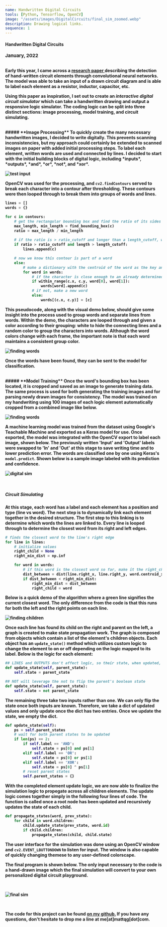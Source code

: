 ```yaml
---
name: Handwritten Digital Circuits
tools: [Python, Tensorflow, OpenCV]
image: "/assets/images/DigitalCircuits/final_sim_zoomed.webp"
description: Drawing logical links.
sequence: 1
---
```


#### <b>Handwritten Digital Circuits<b>
<p style="font-size:15px; padding: 0 0 1em 0;">January, 2022</p>


Early this year, I came across a <a href="https://www.researchgate.net/publication/357067777_Detection_of_circuit_components_on_hand-drawn_circuit_images_by_using_faster_R-CNN_method/fulltext/61bb37cb4b318a6970e57aeb/Detection-of-circuit-components-on-hand-drawn-circuit-images-by-using-faster-R-CNN-method.pdf?origin=publication_detail" target="_blank">research paper </a> describing the detection of hand-written circuit elements through convolutional neural networks. The model was able to take an input of a drawn circuit diagram and is able to label each element as a resistor, inductor, capacitor, etc.

 Using this paper as inspiration, I set out to create an *interactive digital circuit simulator* which can take a handwritten drawing and output a responsive logic simulator. The coding logic can be split into three distinct sections: image processing, model training, and circuit simulating.  
  
<br> 
##### **Image Processing**
To quickly create the many necessary handwritten images, I decided to write digitally. This prevents scanning inconsistencies, but my approach could certainly be extended to scanned images on paper with added initial processing steps. To label each element, written words are used and connected by lines. I decided to start with the initial building blocks of digital logic, including *inputs*, *outputs*, *and*, *or*, *not*, and *xor*.

![test input](\assets\images\DigitalCircuits\image_test_1.png)

OpenCV was used for the processing, and `cv2.findContours` served to break each character into a contour after thresholding. These contours were then looped through to break them into groups of words and lines.

``` python
lines = []
words = {}

for c in contours:
    # get the rectangular bounding box and find the ratio of its sides
    max_length, min_length = find_bounding_box(c)
    ratio = max_length / min_length
    
    # if the ratio is > ratio_cutoff and longer than a length_cutoff, we call it a line 
    if ratio > ratio_cutoff and length > length_cutoff:
        lines.append(c)

    # now we know this contour is part of a word
    else:
        # make a dictionary with the centroid of the word as the key and a list of contours as the value
        for word in words:
            # if the character is close enough to an already determined word, add it to its list
            if within_range(c.x, c.y, word[0], word[1]):
                words[word].append(c)
            # if not, make a new word
            else:
                words[(c.x, c.y)] = [c]
```

This pseudocode, along with the visual demo below, should give some insight into the process used to group words and separate lines from words. Within the demo, the characters are looped through and given a color according to their grouping: white to hide the connecting lines and a random color to group the characters into words. Although the word colors change with each frame, the important note is that each word maintains a consistent group color.

![finding words](\assets\images\DigitalCircuits\finding_words.webp)

Once the words have been found, they can be sent to the model for classification. 

<br>
##### **Model Training**
Once the word's bounding box has been located, it is cropped and saved as an image to generate training data. The same process is used for both generating the training images and for parsing newly drawn images for consistency. The model was trained on my handwriting using 100 images of each logic element automatically cropped from a combined image like below.

![finding words](\assets\images\DigitalCircuits\training_data.png)

A machine learning model was trained from the dataset using Google's Teachable Machine and exported as a Keras model for use. Once exported, the model was integrated with the OpenCV export to label each image, shown below. The previously written 'Input' and 'Output' labels were swapped to 'In' and 'Out' at this stage to save writing time and to lower prediction error. The words are classified one by one using Keras's `model.predict`. Shown below is a sample image labeled with its prediction and confidence.  

![digital sim](\assets\images\DigitalCircuits\labeled_images.png)

<br>

##### **Circuit Simulating**
At this stage, each word has a label and each element has a position and type (line vs word). The next step is to dynamically link each element together in the desired structure. The first step to this linking is to determine which words the lines are linked to. Every line is looped through to determine the closest word from its right and left edges.

```python
# finds the closest word to the line's right edge
for line in lines:
    # initialize values
    right_child = None
    right_min_dist = np.inf

    for word in words:
        # if this word is the closest word so far, make it the right_child
        dist_between = dist(line.right_x, line.right_y, word.centroid_x, word.centroid_y)
        if dist_between < right_min_dist:
            right_min_dist = dist_between
            right_child = word
```
Below is a quick demo of the algorithm where a green line signifies the current closest word. The only difference from the code is that this runs for both the left and the right points on each line.

![finding children](\assets\images\DigitalCircuits\finding_children.webp)

Once each line has found its child on the right and parent on the left, a graph is created to make state propagation work. The graph is composed from objects which contain a list of the element's children objects. Each object has an `update_state()` method which utilizes custom logic to change the element to on or off depending on the logic mapped to its label. Below is the logic for each element:

```python
## LINES and OUTPUTS don't affect logic, so their state, when updated, will just be their parent's state 
def update_state(self, parent_state):
    self.state = parent_state

## NOT will leverage the not to flip the parent's boolean state
def update_state(self, parent_state):
    self.state = not parent_state
```

The remaining three take two inputs rather than one. We can only flip the state once both inputs are known. Therefore, we take a dict of updated values and only update once the dict has two entries. Once we update the state, we empty the dict.

```python
def update_state(self):
    ps = self.parent_states
    # wait for both parent states to be updated
    if len(ps) == 2:
        if self.label == 'AND':
            self.state = ps[0] and ps[1]
        elif self.label == 'OR':
            self.state = ps[0] or ps[1]
        elif self.label == 'XOR':
            self.state = ps[0] ^ ps[1]
        # reset parent states
        self.parent_states = {}
```
With the completed element update logic, we are now able to finalize the simulation logic to propegate across all children elements. The update logic comes together simply in the following four lines of code. The function is called once a root node has been updated and recursively updates the state of each child. 

``` python
def propagate_states(word, prev_state):
    for child in word.children:
        child.update_state(prev_state, word.id)
        if child.children:
            propagate_states(child, child.state)
```

The user interface for the simulation was done using an OpenCV window and `cv2.EVENT_LBUTTONDOWN` to listen for input. The window is also capable of quickly changing themese to any user-defined colorscape. 

The final program is shown below. The only input necessary to the code is a hand-drawn image which the final simulation will convert to your own personalized digital circuit playground.

<br>

![final sim](\assets\images\DigitalCircuits\final_sim.webp)

<br>

The code for this project can be found <a href="https://github.com/mattqg/DigitalCircuitDrawing" target="_blank">on my github.</a> If you have any questions, don't hesitate to drop me a line at me[at]mattqg[dot]com.
